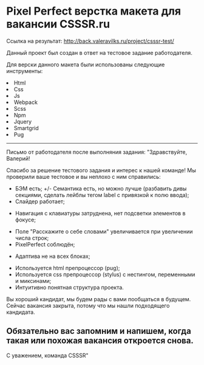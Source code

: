 # Pixel Perfect верстка макета для вакансии CSSSR.ru

Ссылка на результат: http://back.valeravilks.ru/project/csssr-test/

Данный проект был создан в ответ на тестовое задание работодателя.

Для верски данного макета были использованы следующие инструменты:
<li>Html</li>
<li>Css</li>
<li>Js</li>
<li>Webpack</li>
<li>Scss</li>
<li>Npm</li>
<li>Jquery</li>
<li>Smartgrid</li>
<li>Pug</li>

<hr>
Письмо от работодателя после выполняния задания:
"Здравствуйте, Валерий!

Спасибо за решение тестового задания и интерес к нашей команде! Мы проверили ваше тестовое и вы неплохо с ним справились:
+ БЭМ есть;
+/- Семантика есть, но можно лучше (разбавить дивы секциями, сделать лейблы тегом label с привязкой к полю ввода);
+ Слайдер работает;
- Навигация с клавиатуры затруднена, нет подсветки элементов в фокусе;
+ Поле "Расскажите о себе словами" увеличивается при увеличении числа строк;
+ PixelPerfect соблюдён;
- Адаптива не на всех блоках;
+ Используется html препроцессор (pug);
+ Используется css препроцессор (stylus) c нестингом, переменными и миксинами;
+ Интуитивно понятная структура проекта.

Вы хороший кандидат, мы будем рады с вами пообщаться в будущем. Сейчас вакансия закрыта, потому что мы нашли подходящего кандидата.

Обязательно вас запомним и напишем, когда такая или похожая вакансия откроется снова.
--
С уважением,
команда CSSSR"
